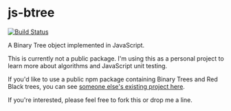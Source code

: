 # js-btree

[![Build Status](https://travis-ci.org/bengolder/js-btree.svg?branch=master)](https://travis-ci.org/bengolder/js-btree)

A Binary Tree object implemented in JavaScript.

This is currently not a public package. I'm using this as a personal project
to learn more about algorithms and JavaScript unit testing. 

If you'd like to use a public npm package containing Binary Trees and Red Black
trees, you can see [someone else's existing project here](https://github.com/vadimg/js_bintrees).

If you're interested, please feel free to fork this or drop me a line.


